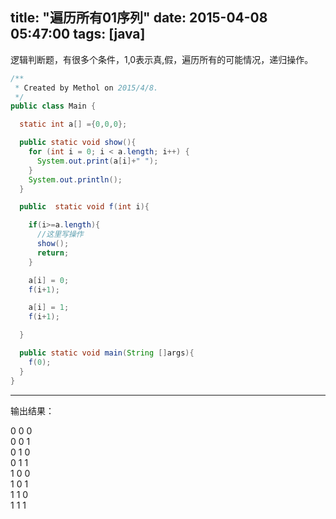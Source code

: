 title: "遍历所有01序列"
date: 2015-04-08 05:47:00
tags: [java]
---
  
逻辑判断题，有很多个条件，1,0表示真,假，遍历所有的可能情况，递归操作。
  
```java
/**
 * Created by Methol on 2015/4/8.
 */
public class Main {

  static int a[] ={0,0,0};

  public static void show(){
    for (int i = 0; i < a.length; i++) {
      System.out.print(a[i]+" ");
    }
    System.out.println();
  }

  public  static void f(int i){

    if(i>=a.length){
      //这里写操作
      show();
      return;
    }

    a[i] = 0;
    f(i+1);

    a[i] = 1;
    f(i+1);

  }

  public static void main(String []args){
    f(0);
  }
}
```
  
---
  
输出结果：  

0 0 0  
0 0 1  
0 1 0  
0 1 1  
1 0 0  
1 0 1  
1 1 0  
1 1 1  
